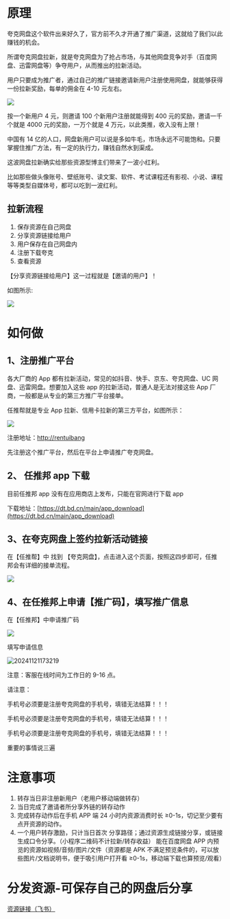 # 原理

夸克网盘这个软件出来好久了，官方前不久才开通了推广渠道，这就给了我们以此赚钱的机会。

所谓夸克网盘拉新，就是夸克网盘为了抢占市场，与其他网盘竞争对手（百度网盘、迅雷网盘等）争夺用户，从而推出的拉新活动。

用户只要成为推广者，通过自己的推广链接邀请新用户注册使用网盘，就能够获得一份拉新奖励，每单的佣金在 4-10 元左右。

![](https://cdn.jsdelivr.net/gh/SilverComet7/image-bed@main/blog/1732288679906.png)

按一个新用户 4 元，则邀请 100 个新用户注册就能得到 400 元的奖励，邀请一千个就是 4000 元的奖励，一万个就是 4 万元，以此类推，收入没有上限！

中国有 14 亿的人口，网盘新用户可以说是多如牛毛，市场永远不可能饱和。只要掌握住推广方法，有一定的执行力，赚钱自然水到渠成。

这波网盘拉新确实给那些资源型博主们带来了一波小红利。

比如那些做头像账号、壁纸账号、读文案、软件、考试课程还有影视、小说、课程等等类型自媒体号，都可以吃到一波红利。

## 拉新流程

1. 保存资源在自己网盘
2. 分享资源链接给用户
3. 用户保存在自己网盘内
4. 注册下载夸克
5. 查看资源

【分享资源链接给用户】这一过程就是【邀请的用户】！

如图所示:

![](https://cdn.jsdelivr.net/gh/SilverComet7/image-bed@main/blog/1732288679930.png)

# 如何做

## 1、注册推广平台

各大厂商的 App 都有拉新活动，常见的如抖音、快手、京东、夸克网盘、UC 网盘、迅雷网盘。想要加入这些 app 的拉新活动，普通人是无法对接这些 App 厂商，一般都是从专业的第三方推广平台接单。

任推帮就是专业 App 拉新、信用卡拉新的第三方平台，如图所示：

![](https://cdn.jsdelivr.net/gh/SilverComet7/image-bed@main/blog/1732288679931.png)

注册地址：[http://rentuibang](https://dt.bd.cn/#/pages/login/register?invite_code=631289)

先注册这个推广平台，然后在平台上申请推广夸克网盘。

## 2、 任推邦 app 下载

目前任推邦 app 没有在应用商店上发布，只能在官网进行下载 app

下载地址：[https://dt.bd.cn/main/app_download](https://dt.bd.cn/main/app_download)

## 3、在夸克网盘上签约拉新活动链接

在【任推帮】中 找到 【夸克网盘】，点击进入这个页面，按照这四步即可，任推邦会有详细的接单流程。

![](<https://cdn.jsdelivr.net/gh/SilverComet7/image-bed@main/blog/![]().png>)

## 4、在任推邦上申请【推广码】，填写推广信息

在【任推邦】中申请推广码

![](https://cdn.jsdelivr.net/gh/SilverComet7/image-bed@main/blog/1732288679932.png)

填写申请信息

![20241121173219](https://cdn.jsdelivr.net/gh/SilverComet7/image-bed@main/blog/20241121173219.png)

注意：客服在线时间为工作日的 9-16 点。

请注意：

手机号必须要是注册夸克网盘的手机号，填错无法结算！！！

手机号必须要是注册夸克网盘的手机号，填错无法结算！！！

手机号必须要是注册夸克网盘的手机号，填错无法结算！！！

重要的事情说三遍

# 注意事项

1. 转存当日非注册新用户（老用户移动端做转存）
2. 当日完成了邀请者所分享外链的转存动作
3. 完成转存动作后在手机 APP 端 24 小时内资源消费时长 ≥0-1s，切记至少要有点开资源的动作。
4. 一个用户转存激励，只计当日首次
   分享路径；通过资源生成链接分享，或链接生成口令分享。（小程序二维码不计拉新/转存收益）
   能在百度网盘 APP 内预览的资源如视频/音频/图片/文件（资源都是 APK 不满足预览条件的，可以放些图片/文档说明书，便于吸引用户打开看 ≥0-1s，移动端下载也算预览/观看）

# 分发资源-可保存自己的网盘后分享

[资源链接（飞书）](https://ecnkrcrofnr8.feishu.cn/wiki/S1gKw1tySio4aFkncJ6cU4rVnDf)
